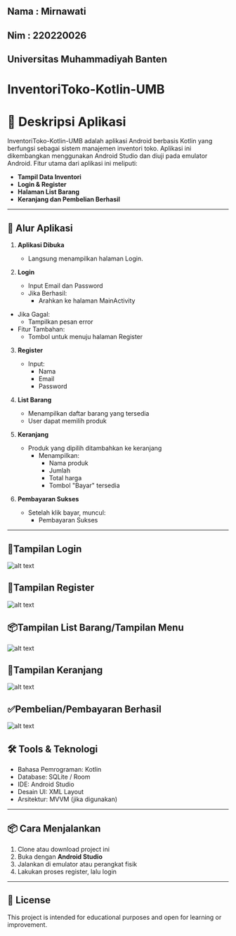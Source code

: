 ## Nama : Mirnawati 
## Nim  : 220220026
## Universitas Muhammadiyah Banten 


#  InventoriToko-Kotlin-UMB
# 📱  Deskripsi Aplikasi

InventoriToko-Kotlin-UMB adalah aplikasi Android berbasis Kotlin yang berfungsi sebagai sistem manajemen inventori toko. Aplikasi ini dikembangkan menggunakan Android Studio dan diuji pada emulator Android. Fitur utama dari aplikasi ini meliputi:

* **Tampil Data Inventori**
* **Login & Register**
* **Halaman List Barang**
* **Keranjang dan Pembelian Berhasil**



---



## 🧭 Alur Aplikasi

1. **Aplikasi Dibuka**
   - Langsung menampilkan halaman Login.

2. **Login**
   - Input Email dan Password
   - Jika Berhasil:
     - Arahkan ke halaman MainActivity
- Jika Gagal:
  - Tampilkan pesan error
- Fitur Tambahan:
  - Tombol untuk menuju halaman Register

3. **Register**
   - Input:
     - Nama
     - Email
     - Password

4. **List Barang**
   - Menampilkan daftar barang yang tersedia
   - User dapat memilih produk
     
5. **Keranjang**
   - Produk yang dipilih ditambahkan ke keranjang
     - Menampilkan:
       - Nama produk
       - Jumlah
       - Total harga
       - Tombol "Bayar" tersedia

6. **Pembayaran Sukses**
   - Setelah klik bayar, muncul:
     - Pembayaran Sukses
 
---
## 📱Tampilan Login 
![alt text](https://github.com/watimirna/Inventori-Kotlin-UMB/blob/master/Gambar/login.jpeg?raw=true)
## 📲Tampilan Register
![alt text](https://github.com/watimirna/Inventori-Kotlin-UMB/blob/master/Gambar/Register.jpeg?raw=true)
## 📦Tampilan List Barang/Tampilan Menu
![alt text](https://github.com/watimirna/Inventori-Kotlin-UMB/blob/master/Gambar/Tampilan%20Menu.jpeg?raw=true)
## 🛒Tampilan Keranjang
![alt text](https://github.com/watimirna/Inventori-Kotlin-UMB/blob/master/Gambar/Tampilan%20Keranjang.jpeg?raw=true)
## ✅Pembelian/Pembayaran Berhasil
![alt text](https://github.com/watimirna/Inventori-Kotlin-UMB/blob/master/Gambar/Pembayaran%20Sukses.jpegraw=true)


## 🛠️ Tools & Teknologi

- Bahasa Pemrograman: Kotlin
- Database: SQLite / Room
- IDE: Android Studio
- Desain UI: XML Layout
- Arsitektur: MVVM (jika digunakan)

---

## 📦 Cara Menjalankan

1. Clone atau download project ini
2. Buka dengan **Android Studio**
3. Jalankan di emulator atau perangkat fisik
4. Lakukan proses register, lalu login

---

## 📄 License

This project is intended for educational purposes and open for learning or improvement.

